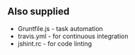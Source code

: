 ##  Also supplied
- Gruntfile.js - task automation
- travis.yml - for continuous integration
- jshint.rc - for code linting
